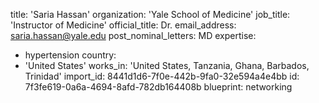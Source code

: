 title: 'Saria Hassan'
organization: 'Yale School of Medicine'
job_title: 'Instructor of Medicine'
official_title: Dr.
email_address: saria.hassan@yale.edu
post_nominal_letters: MD
expertise:
  - hypertension
country:
  - 'United States'
works_in: 'United States, Tanzania, Ghana, Barbados, Trinidad'
import_id: 8441d1d6-7f0e-442b-9fa0-32e594a4e4bb
id: 7f3fe619-0a6a-4694-8afd-782db164408b
blueprint: networking
